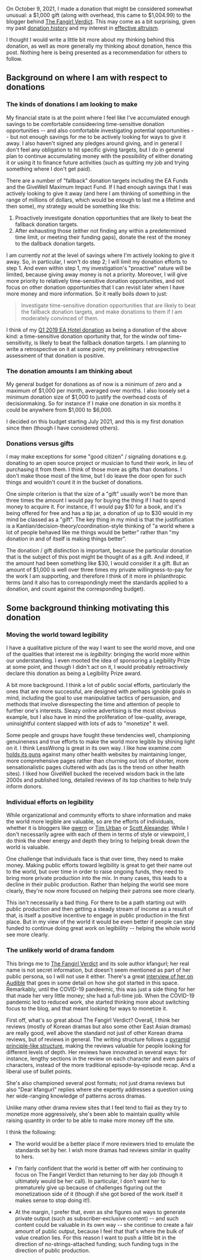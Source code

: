 On October 9, 2021, I made a donation that might be considered
somewhat unusual: a $1,000 gift (along with overhead, this came to
$1,004.99) to the blogger behind [The Fangirl
Verdict](https://thefangirlverdict.com/). This may come as a bit
surprising, given my past [donation
history](https://vipulnaik.com/donation-history/) and my interest in
[effective altruism](https://vipulnaik.com/effective-altruism/).

I thought I would write a little bit more about my thinking behind
this donation, as well as more generally my thinking about donation,
hence this post. Nothing here is being presented as a recommendation
for others to follow.

## Background on where I am with respect to donations

### The kinds of donations I am looking to make

My financial state is at the point where I feel like I've accumulated
enough savings to be comfortable consideering time-sensitive donation
opportunities -- and also comfortable investigating potential
opportunities -- but not enough savings for me to be actively looking
for ways to give it away. I also haven't signed any pledges around
giving, and in general I don't feel any obligation to hit specific
giving targets, but I do in general plan to continue accumulating
money with the possibility of either donating it or using it to
finance future activities (such as quitting my job and trying
something where I don't get paid).

There are a number of "fallback" donation targets including the EA
Funds and the GiveWell Maximum Impact Fund. If I had enough savings
that I was actively looking to give it away (and here I am thinking of
something in the range of millions of dollars, which would be enough
to last me a lifetime and then some), my strategy would be something
like this:

1. Proactively investigate donation opportunities that are
   likely to beat the fallback donation targets.
2. After exhausting those (either not finding any within a
   predetermined time limit, or meeting their funding gaps), donate
   the rest of the money to the dallback donation targets.

I am currently *not* at the level of savings where I'm actively
looking to give it away. So, in particular, I won't do step 2; I will
limit my donation efforts to step 1. And even within step 1, my
investigation's "proactive" nature will be limited, because giving
away money is not a priority. Moreover, I will give more priority to
relatively time-sensitive donation opportunities, and not focus on
other donation opportunities that I can revisit later when I have more
money and more information. So it really boils down to just:

> Investigate time-sensitive donation opportunities that are likely to
> beat the fallback donation targets, and make donations to them if I
> am moderately convinced of them.

I think of my [Q1 2019 EA Hotel
donation](https://forum.effectivealtruism.org/posts/BM2DYWpM6rSxyZ7AS/my-q1-2019-ea-hotel-donation)
as being a donation of the above kind: a time-sensitive donation
oportunity that, for the windw oof time-sensitivity, is likely to beat
the fallback donation targets. I am planning to write a retrospective
on it at some point; my preliminary retrospective assessment of that
donation is positive.

### The donation amounts I am thinking about

My general budget for donations as of now is a minimum of zero and a
maximum of $1,000 per month, averaged over months. I also loosely set
a minimum donation size of $1,000 to justify the overhead costs of
decisionmaking. So for instance if I make one donation in six months
it could be anywhere from $1,000 to $6,000.

I decided on this budget starting July 2021, and this is my first
donation since then (though I have considered others).

### Donations versus gifts

I may make exceptions for some "good citizen" / signaling donations
e.g. donating to an open source project or musician to fund their
work, in lieu of purchasing it from them. I think of those more as
gifts than donations. I don't make those most of the time, but I do
leave the door open for such things and wouldn't count it in the
bucket of donations.

One simple criterion is that the size of a "gift" usually won't be
more than three times the amount I would pay for buying the thing if I
had to spend money to acquire it. For instance, if I would pay $10 for
a book, and it's being offered for free and has a tip jar, a donation
of up to $30 would in my mind be classed as a "gift". The key thing in
my mind is that the justification is a
Kantian/decision-theory/coordination-style thinking of "a world where
a lot of people behaved like me things would be better" rather than
"my donation in and of itself is making things better".

The donation / gift distinction is important, because the particular
donation that is the subject of this post might be thought of as a
gift. And indeed, if the amount had been something like $30, I would
consider it a gift. But an amount of $1,000 is well over three times
my private willingness-to-pay for the work I am supporting, and
therefore I think of it more in philanthropic terms (and it also has
to correspondingly meet the standards applied to a donation, and count
against the corresponding budget).

## Some background thinking motivating this donation

### Moving the world toward legibility

I have a qualitative picture of the way I want to see the world move,
and one of the qualities that interest me is *legibility*: bringing
the world more within our understanding. I even mooted the idea of
sponsoring a Legibility Prize at some point, and though I didn't act
on it, I would probably retroactively declare this donation as being a
Legibility Prize award.

A bit more background. I think a lot of public social efforts,
particularly the ones that are more successful, are designed with
perhaps ignoble goals in mind, including the goal to use manipulative
tactics of persuasion, and methods that involve disrespecting the time
and attention of people to further one's interests. Sleazy online
advertising is the most obvious example, but I also have in mind the
proliferation of low-quality, average, uninsightful content slapped
with lots of ads to "monetize" it well.

Some people and groups have fought these tendencies well, championing
genuineness and true efforts to make the world more legible by shining
light on it. I think LessWrong is great in its own way. I like how
examine.com [holds its guns](https://examine.com/about/) against many
other health websites by maintaining longer, more comprehensive pages
rather than churning out lots of shorter, more sensationalistic pages
cluttered with ads (as is the trend on other health sites). I liked
how GiveWell bucked the received wisdom back in the late 2000s and
published long, detailed reviews of its top charities to help truly
inform donors.

### Individual efforts on legibility

While organizational and community efforts to share information and
make the world more legible are valuable, so are the efforts of
individuals, whether it is bloggers like [gwern](https://gwern.net/)
or [Tim Urban](https://waitbutwhy.com/) or [Scott
Alexander](https://astralcodexten.substack.com/). While I don't
necessarily agree with each of them in terms of style or viewpoint, I
do think the sheer energy and depth they bring to helping break down
the world is valuable.

One challenge that individuals face is that over time, they need to
make money. Making public efforts toward legibility is great to get
their name out to the world, but over time in order to raise ongoing
funds, they need to bring more private production into the mix. In
many cases, this leads to a decline in their public production. Rather
than helping the world see more clearly, they're now more focused on
helping their patrons see more clearly.

This isn't necessarily a bad thing. For there to be a path starting
out with public production and then getting a steady stream of income
as a result of that, is itself a positive incentive to engage in
public production in the first place. But in my view of the world it
would be even better if people can stay funded to continue doing great
work on legibiility -- helping the whole world see more clearly.

### The unlikely world of drama fandom

This brings me to [The Fangirl
Verdict](https://thefangirlverdict.com/) and its sole author kfangurl;
her real name is not secret information, but doesn't seem mentioned as
part of her public persona, so I will not use it either. There's a
great [interview of her on
Audible](https://www.audible.com/pd/96-Interview-With-Kfangurl-of-The-Fangirl-Verdict-Podcast/B08W8NPDJX)
that goes in some detail on how she got started in this
space. Remarkably, until the COVID-19 pandeemic, this was just a side
thing for her that made her very little money; she had a full-time
job. When the COVID-19 pandemic led to reduced work, she started
thinking more about switching focus to the blog, and that meant
looking for ways to monetize it.

First off, what's so great about The Fangirl Verdict? Overall, I think
her reviews (mostly of Korean dramas but also some other East Asian
dramas) are really good, well above the standard not just of other
Korean drama reviews, but of reviews in general. The writing structure
follows a [pyramid principle-like
structure](https://medium.com/lessons-from-mckinsey/the-pyramid-principle-f0885dd3c5c7),
making the reviews valuable for people looking for different levels of
depth. Her reviews have innovated in several ways: for instance,
lengthy sections in the review on each character and even pairs of
characters, instead of the more traditional episode-by-episode
recap. And a liberal use of bullet points.

She's also championed several post formats; not just drama reviews but
also "Dear kfangurl" replies where she expertly addresses a question
using her wide-ranging knowledge of patterns across dramas.

Unlike many other drama review sites that I feel tend to flail as they
try to monetize more aggressively, she's been able to maintain quality
while raising quantity in order to be able to make more money off the
site.

I think the following:

* The world would be a better place if more reviewers tried to emulate
  the standards set by her. I wish more dramas had reviews similar in
  quality to hers.

* I'm fairly confident that the world is better off with her
  continuing to focus on The Fangirl Verdict than returning to her day
  job (though it ultimately would be her call). In particular, I don't
  want her to prematurely give up because of challenges figuring out
  the monetizatioon side of it (though if she got bored of the work
  itself it makes sense to stop doing it!).

* At the margin, I prefer that, even as she figures out ways to
  generate private output (such as subscriber-exclusive content) --
  and such content could be valuable in its own way -- she continue to
  create a fair amount of public output, because I feel that that's
  where the bulk of value creation lies. For this reason I want to
  push a little bit in the direction of no-strings-attached funding;
  such funding tugs in the direction of public production.


